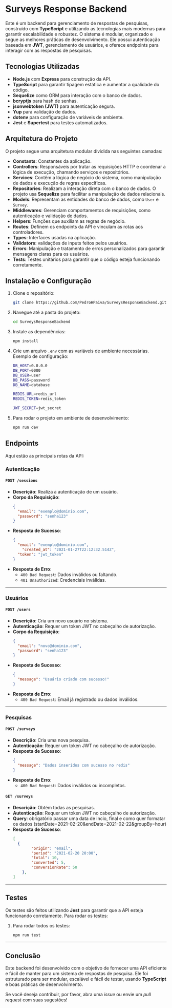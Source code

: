 # **Surveys Response Backend**

Este é um backend para gerenciamento de respostas de pesquisas, construído com **TypeScript** e utilizando as tecnologias mais modernas para garantir escalabilidade e robustez. O sistema é modular, organizado e segue as melhores práticas de desenvolvimento. Ele possui autenticação baseada em **JWT**, gerenciamento de usuários, e oferece endpoints para interagir com as respostas de pesquisas.

## **Tecnologias Utilizadas**

- **Node.js** com **Express** para construção da API.
- **TypeScript** para garantir tipagem estática e aumentar a qualidade do código.
- **Sequelize** como ORM para interação com o banco de dados.
- **bcryptjs** para hash de senhas.
- **jsonwebtoken (JWT)** para autenticação segura.
- **Yup** para validação de dados.
- **dotenv** para configuração de variáveis de ambiente.
- **Jest** e **Supertest** para testes automatizados.

## **Arquitetura do Projeto**

O projeto segue uma arquitetura modular dividida nas seguintes camadas:

- **Constants**: Constantes da aplicação.
- **Controllers**: Responsáveis por tratar as requisições HTTP e coordenar a lógica de execução, chamando serviços e repositórios.
- **Services**: Contêm a lógica de negócio do sistema, como manipulação de dados e execução de regras específicas.
- **Repositories**: Realizam a interação direta com o banco de dados. O projeto usa **Sequelize** para facilitar a manipulação de dados relacionais.
- **Models**: Representam as entidades do banco de dados, como `User` e `Survey`.
- **Middlewares**: Gerenciam comportamentos de requisições, como autenticação e validação de dados.
- **Helpers**: Funções que auxiliam as regras de negócio.
- **Routes**: Definem os endpoints da API e vinculam as rotas aos controladores.
- **Types**: Interfaces usadas na aplicação.
- **Validators**: validações de inputs feitos pelos usuários.
- **Errors**: Manipulação e tratamento de erros personalizados para garantir mensagens claras para os usuários.
- **Tests**: Testes unitários para garantir que o código esteja funcionando corretamente.

## **Instalação e Configuração**

1. Clone o repositório:

    ```bash
    git clone https://github.com/PedroHPaiva/SurveysResponseBackend.git
    ```

2. Navegue até a pasta do projeto:

    ```bash
    cd SurveysResponseBackend
    ```

3. Instale as dependências:

    ```bash
    npm install
    ```

4. Crie um arquivo `.env` com as variáveis de ambiente necessárias. Exemplo de configuração:

    ```bash
    DB_HOST=0.0.0.0
    DB_PORT=0000
    DB_USER=user
    DB_PASS=password
    DB_NAME=database
    
    REDIS_URL=redis_url
    REDIS_TOKEN=redis_token
    
    JWT_SECRET=jwt_secret

    ```

5. Para rodar o projeto em ambiente de desenvolvimento:

    ```bash
    npm run dev
    ```

## **Endpoints**

Aqui estão as principais rotas da API:

### **Autenticação**

#### `POST /sessions`
- **Descrição**: Realiza a autenticação de um usuário.
- **Corpo da Requisição**:
    ```json
    {
      "email": "exemplo@dominio.com",
      "password": "senha123"
    }
    ```
- **Resposta de Sucesso**:
    ```json
    {
      "email": "exemplo@dominio.com",
	    "created_at": "2021-01-27T22:12:32.514Z",
      "token": "jwt_token"
    }
    ```
- **Resposta de Erro**:
    - `400 Bad Request`: Dados inválidos ou faltando.
    - `401 Unauthorized`: Credenciais inválidas.

---

### **Usuários**

#### `POST /users`
- **Descrição**: Cria um novo usuário no sistema.
- **Autenticação**: Requer um token JWT no cabeçalho de autorização.
- **Corpo da Requisição**:
    ```json
    {
      "email": "novo@dominio.com",
      "password": "senha123"
    }
    ```
- **Resposta de Sucesso**:
    ```json
    {
      "message": "Usuário criado com sucesso!"
    }
    ```
- **Resposta de Erro**:
    - `400 Bad Request`: Email já registrado ou dados inválidos.

---

### **Pesquisas**

#### `POST /surveys`
- **Descrição**: Cria uma nova pesquisa.
- **Autenticação**: Requer um token JWT no cabeçalho de autorização.
- **Resposta de Sucesso**:
    ```json
    {
      "message": "Dados inseridos com sucesso no redis"
    }
    ```
- **Resposta de Erro**:
    - `400 Bad Request`: Dados inválidos ou incompletos.

#### `GET /surveys`
- **Descrição**: Obtém todas as pesquisas.
- **Autenticação**: Requer um token JWT no cabeçalho de autorização.
- **Query**: obrigatório passar uma data de incio, final e como quer formatar os dados (startDate=2021-02-20&endDate=2021-02-22&groupBy=hour)
- **Resposta de Sucesso**:
    ```json
    [
      {
    		"origin": "email",
    		"period": "2021-02-20 20:00",
    		"total": 10,
    		"converted": 5,
    		"conversionRate": 50
    	},
    ]
    ```

---

## **Testes**

Os testes são feitos utilizando **Jest** para garantir que a API esteja funcionando corretamente. Para rodar os testes:

1. Para rodar todos os testes:
    ```bash
    npm run test
    ```
---

## **Conclusão**

Este backend foi desenvolvido com o objetivo de fornecer uma API eficiente e fácil de manter para um sistema de respostas de pesquisa. Ele foi estruturado para ser modular, escalável e fácil de testar, usando **TypeScript** e boas práticas de desenvolvimento.

Se você deseja contribuir, por favor, abra uma *issue* ou envie um *pull request* com suas sugestões!
